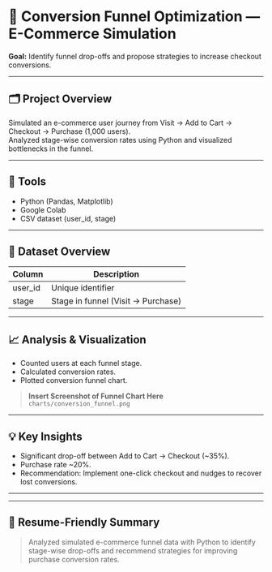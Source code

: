 # 🛒 Conversion Funnel Optimization — E-Commerce Simulation

**Goal:** Identify funnel drop-offs and propose strategies to increase checkout conversions.

---

## 🗂 Project Overview
Simulated an e-commerce user journey from Visit → Add to Cart → Checkout → Purchase (1,000 users).  
Analyzed stage-wise conversion rates using Python and visualized bottlenecks in the funnel.

---

## 🧰 Tools
- Python (Pandas, Matplotlib)
- Google Colab
- CSV dataset (user_id, stage)

---

## 🔢 Dataset Overview
| Column  | Description                      |
|---------|---------------------------------|
| user_id | Unique identifier                |
| stage   | Stage in funnel (Visit → Purchase)|

---

## 📈 Analysis & Visualization
- Counted users at each funnel stage.  
- Calculated conversion rates.  
- Plotted conversion funnel chart.

> **Insert Screenshot of Funnel Chart Here**  
`charts/conversion_funnel.png`

---

## 💡 Key Insights
- Significant drop-off between Add to Cart → Checkout (~35%).  
- Purchase rate ~20%.  
- Recommendation: Implement one-click checkout and nudges to recover lost conversions.

---


---

## 💬 Resume-Friendly Summary
> Analyzed simulated e-commerce funnel data with Python to identify stage-wise drop-offs and recommend strategies for improving purchase conversion rates.

